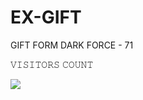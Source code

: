 # EX-GIFT
GIFT FORM DARK FORCE - 71

𝚅𝙸𝚂𝙸𝚃𝙾𝚁𝚂 𝙲𝙾𝚄𝙽𝚃

 <img src="https://profile-counter.glitch.me/EX-OFFICIAL/count.svg" />

</p>

